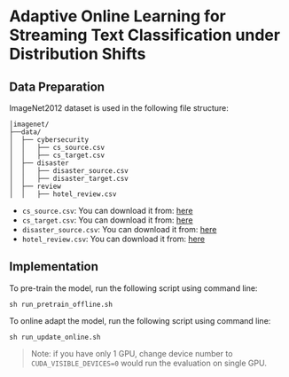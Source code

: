 # Adaptive Online Learning for Streaming Text Classification under Distribution Shifts

## Data Preparation

ImageNet2012 dataset is used in the following file structure:

```
│imagenet/
├──data/
│  ├── cybersecurity
│  │   ├── cs_source.csv
│  │   ├── cs_target.csv
│  ├── disaster
│  │   ├── disaster_source.csv
│  │   ├── disaster_target.csv
│  ├── review
│  │   ├── hotel_review.csv
```

- `cs_source.csv`: You can download it from: [here](https://github.com/behzadanksu/cybertweets)
- `cs_target.csv`: You can download it from: [here](https://github.com/ndionysus/multitask-cyberthreat-detection)
- `disaster_source.csv`: You can download it from: [here](https://www.kaggle.com/competitions/nlp-getting-started/data)
- `hotel_review.csv`: You can download it from: [here](https://www.yelp.com/dataset)

## Implementation

To pre-train the model, run the following script using command line:

```shell
sh run_pretrain_offline.sh
```

To online adapt the model, run the following script using command line:

```shell
sh run_update_online.sh
```

> Note: if you have only 1 GPU, change device number to `CUDA_VISIBLE_DEVICES=0` would run the evaluation on single GPU.

